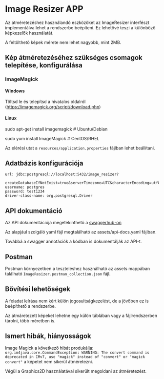 # Image Resizer APP

Az átméretezéshez használandó eszközöket az ImageResizer interfészt implementálva lehet a rendszerbe beépíteni.
Ez lehetővé teszi a különböző képkezelők használatát.

A feltölthető képek mérete nem lehet nagyobb, mint 2MB.

## Kép átméretezéséhez szükséges csomagok telepítése, konfigurálása

### ImageMagick

#### Windows

Töltsd le és telepítsd a hivatalos oldalról (https://imagemagick.org/script/download.php)

#### Linux

sudo apt-get install imagemagick # Ubuntu/Debian

sudo yum install ImageMagick # CentOS/RHEL

Az elérési utat a `resources/application.properties` fájlban lehet beállítani.

## Adatbázis konfigurációja

    url: jdbc:postgresql://localhost:5432/image_resizer?
        createDatabaseIfNotExist=true&serverTimezone=UTC&characterEncoding=utf8
    username: postgres
    password: test1234
    driver-class-name: org.postgresql.Driver

## API dokumentáció

Az API dokumentációja megetekinthető
a [swaggerhub-on](https://app.swaggerhub.com/apis/PARANCSPETER/image-resizer_app/1.0.0)

Az alapjául szolgáló yaml fájl megtalálható az assets/api-docs.yaml fájlban.

Továbbá a swagger annotációk a kódban is dokumentálják az API-t.

## Postman

Postman környezetben a teszteléshez használható az assets mappában található `ImageResizer.postman_collection.json`
fájl.

## Bővítési lehetőségek

A feladat leírása nem kért külön jogosultságkezelést, de a jövőben ez is beépíthető a rendszerbe.

Az átmáretezett képeket lehetne egy külön táblában vagy a fájlrendszerben tárolni, több méretben is.

## Ismert hibák, hiányosságok

Image Magick a következő hibát produkálja:
`org.im4java.core.CommandException: WARNING: The convert command is deprecated in IMv7, use "magick" instead of "convert" or "magick convert"`
a képetet nem sikerül átméretezni.

Végül a Graphics2D használatával sikerült megoldani az átméretezést. 
